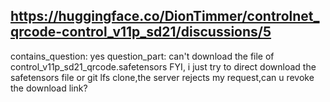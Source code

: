 ## https://huggingface.co/DionTimmer/controlnet_qrcode-control_v11p_sd21/discussions/5

contains_question: yes
question_part: can't download the file of control_v11p_sd21_qrcode.safetensors FYI, i just try to direct download the safetensors file or git lfs clone,the server rejects my request,can u revoke the download link?